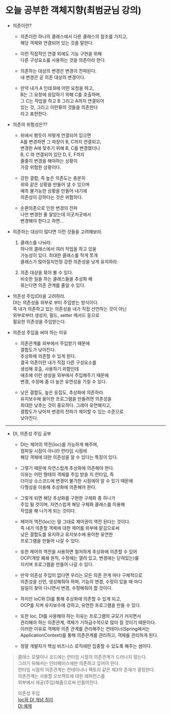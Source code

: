 # 오늘 공부한 객체지향(최범균님 강의)           
* 의존이란?                 
  * 의존이란 하나의 클래스에서 다른 클래스의 참조를 가지고,                         
    해당 객체와 연결되어 있는 것을 말한다.                
    
  * 이런 직접적인 연결 외에도 기능 구현을 위해    
    다른 구성요소를 사용하는 것을 의존이라 한다.   
    
  * 의존하는 대상의 변경은 변경이 전파된다.   
    내 변경은 곧 의존 대상의 변경이다.     
              
  * 만약 내가 A 인데 B에 어떤 요청을 하고,                                 
    B는 그 요청에 응답하기 위해 C를 호출하며,                
    그 C는 작업을 하고 B 그리고 A까지 연결되어                
    있는 것, 그리고 이런류의 것들을 의존한다                              
    라고 표현한다.                
                            
* 의존의 위험성은??                 
  * 위에서 봤듯이 저렇게 연결되어 있으면              
    A를 변경하면 그 파장이 B, C까지 연결되고,               
    변경한 A에 맞추기 위해 B, C를 변경했더니              
    B, C 와 연결되어 있던 D, E, F까지                 
    줄줄히 변경을 해야하는 상황이             
    가장 위험한 상황이다.               
            
  * 강한 결합, 즉 높은 의존도는 충분히                 
    위와 같은 상황을 만들어 낼 수 있으며                
    예측 불가능한 상황을 만들어 내기에             
    의존성이 강하다는 것은 위험하다.          
    
  * 순환의존으로 인한 변경의 전파    
    나만 변경한 줄 알았는데 이곳저곳에서    
    변경해야 한다고 하면...
     
* 의존하는 대상이 많다면 이런 것들을 고려해보라.     
  1. 클래스를 나눠라.    
     하나의 클래스에서 여러 작업을 하고 있을    
     가능성이 있다. 최대한 클래스를 작게 쪼개   
     클래스가 많아질지언정 강한 의존성을 낮게 유지하라.   
     
   2. 의존 대상을 묶어 볼 수 있다.            
      비슷한 일을 하는 클래스들을 추상화 해                           
      묶는다면 의존 관계를 줄일 수 있다.               
          
* 의존성 주입(DI)을 고려하라.                
  DI는 의존성을 외부로 부터 주입받는 방식이다.               
  즉 내가 의존하고 있는 의존성을 내가 직접 선언하는 것이 아닌             
  외부로부터 생성자, 필드, setter 메서드 등으로              
  필요한 의존성을 주입받는다.             

* 의존성 주입을 써야 하는 이유             
  * 의존관계를 외부에서 주입받기 때문에               
    결합도가 낮아진다.              
    추상화에 의존할 수 있게 된다.              
    결국 의존이란 내가 직접 다른 구성요소를                
    생성해 호츨, 사용하기 위함인데              
    애초에 이런 생성을 외부에서 주입해주기 때문에               
    변경, 수정에 좀 더 높은 유연성을 가질 수 있다.             
  
  * 낮은 결합도, 높은 응집도, 추상화에 의존하라.               
    유지보수에 용이한 프로그램을 만들려면 의존성을            
    최대한 낮추는 것이 중요하다. 그래야 유연해지고,               
    결합도가 낮아져 변경의 전파가 제어할 수 있는 수준으로               
    낮아진다.         
***
* DI, 의존성 주입 공부     
  * DI는 제어의 역전(Ioc)를 가능하게 해주며,     
    컴파일 시점이 아니라 런타임 시점에    
    해당 객체에 대한 의존성을 알 수 있다는 특징이 있다.   
  
  * 그렇기 때문에 자연스럽게 추상화에 의존해야 한다.   
    이유는 어떤 형태의 객체를 주입 받을 지 런타임, 즉   
    더이상 소스코드에 변경이 불가한 시점에야 알 수 있기 때문에    
    다형성을 이용해 추상화에 의존해야 한다.   
  
  * 그렇게 되면 해당 추상화를 구현한 구체화 중 하나가    
    주입 될 것이며, 자연스럽게 해당 구체화 클래스를 이용해    
    작업을 해 나가게 되는 것이다.   
    
  * 제어의 역전(Ioc)는 말 그대로 제어권이 역전 된다는 것이다.   
    즉 내가 의존할 객체에 대한 제어를 외부에 맡김으로써   
    낮은 결합도를 유지하고 유지보수에 용이한 유연한   
    프로그램을 만들어 나갈 수 있다.    
    
  * 또한 제어의 역전을 사용하면 철저하게 추상화에 의존할 수 있어      
    OCP(개방 폐쇄 원칙, 수정에는 열려 있고, 변경에는 닫혀있는)를   
    지키며 프로그램을 만들어 나갈 수 있다.    
    
  * 만약 의존성 주입이 없다면 우리는 모든 의존 관계 마다 구체적으로    
    의존성을 선언, 생성해줘야 하며, 기능의 변경, 수정이 있을 때 마다   
    일일이 찾아 다니면서 변경, 수정해줘야 할 것이다.   
    
  * 하지만 IoC와 DI를 통해 추상화에 의존할 수 있게 되고,   
    OCP를 지켜 유지보수에 강하고, 유연한 프로그램을 만들 수 있다.   
    
  * 또한 Ioc, DI를 사용해야 하는 이유는 프로그램의 규모가 커지면서    
    관리해야 하는 의존관계, 객체가 기하급수적으로 많아 질 것이기 때문이다.    
    이러한 이유로 객체와 의존 관계를 관리해주는 컨테이너(Spring에서는    
    ApplicationContext)를 통해 의존관계를 관리하고, 객체를 관리하게 된다.    
    
  * 정말 개발자가 핵심 비즈니스 로직에만 집중할 수 있도록 해주는 샘이다.   
 
>클래스 모델이나 코드에는 런타임 시점의 의존관계가 드러나지 않는다.       
>그러기 위해서는 인터페이스에만 의존하고 있어야 한다.   
>런타임 시점의 의존관계는 컨테이너나 팩토리 같은 제3의 존재가 결정한다.     
>의존관계는 사용할 오브젝트에 대한 레퍼런스를           
>외부에서 제공(주입)해줌으로써 만들어진다.            
>  
>의존성 주입           
>[Ioc와 DI 개념 정리](https://biggwang.github.io/2019/08/31/Spring/IoC,%20DI%EB%9E%80%20%EB%AC%B4%EC%97%87%EC%9D%BC%EA%B9%8C/)          
>[DI 예제](https://www.journaldev.com/2394/java-dependency-injection-design-pattern-example-tutorial#java-dependency-injection-8211-service-components)          
